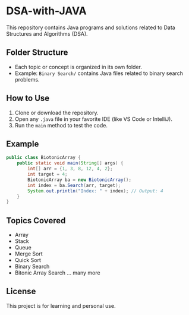 # DSA-with-JAVA

This repository contains Java programs and solutions related to Data Structures and Algorithms (DSA).

## Folder Structure

- Each topic or concept is organized in its own folder.
- Example: `Binary Search/` contains Java files related to binary search problems.

## How to Use

1. Clone or download the repository.
2. Open any `.java` file in your favorite IDE (like VS Code or IntelliJ).
3. Run the `main` method to test the code.

## Example

```java
public class BiotonicArray {
    public static void main(String[] args) {
        int[] arr = {1, 3, 8, 12, 4, 2};
        int target = 4;
        BiotonicArray ba = new BiotonicArray();
        int index = ba.Search(arr, target);
        System.out.println("Index: " + index); // Output: 4
    }
}
```

## Topics Covered

- Array
- Stack
- Queue
- Merge Sort
- Quick Sort
- Binary Search
- Bitonic Array Search ... many more


## License

This project is for learning and personal use.
